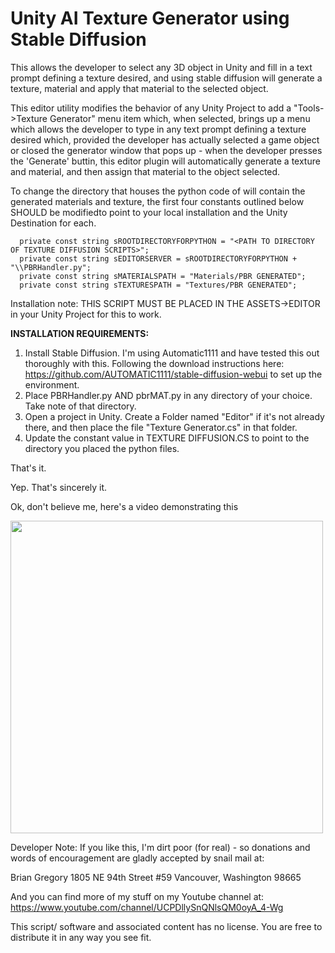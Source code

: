 # Unity AI Texture Generator using Stable Diffusion
This allows the developer to select any 3D object in Unity and fill in a text prompt defining a texture desired, and using stable diffusion will generate a texture, material and apply that material to the selected object. 

This editor utility modifies the behavior of any Unity Project to add a  "Tools->Texture Generator" menu item which, when selected, brings up a menu which allows the developer to type in any text prompt defining a texture desired which, provided the developer has actually selected a game object or closed the generator window that pops up - when the developer presses the 'Generate' buttin, this editor plugin will automatically generate a texture and material, and then assign that material to the object selected. 

To change the directory that houses the python code of will contain the generated materials and texture, the first four constants outlined below SHOULD be modifiedto point to your local installation and the Unity Destination for each. 

      private const string sROOTDIRECTORYFORPYTHON = "<PATH TO DIRECTORY OF TEXTURE DIFFUSION SCRIPTS>";
      private const string sEDITORSERVER = sROOTDIRECTORYFORPYTHON + "\\PBRHandler.py";
      private const string sMATERIALSPATH = "Materials/PBR GENERATED";
      private const string sTEXTURESPATH = "Textures/PBR GENERATED";

Installation note:
THIS SCRIPT MUST BE PLACED IN THE ASSETS->EDITOR in your Unity Project for this to work.
 
**INSTALLATION REQUIREMENTS:**

1. Install Stable Diffusion. I'm using Automatic1111 and have tested this out thoroughly with this. 
   Following the download instructions here: https://github.com/AUTOMATIC1111/stable-diffusion-webui to set up the environment.
2. Place PBRHandler.py AND pbrMAT.py in any directory of your choice. Take note of that directory.
3. Open a project in Unity. Create a Folder named "Editor" if it's not already there, and then place the file "Texture Generator.cs" in that folder.
4. Update the constant value in TEXTURE DIFFUSION.CS to point to the directory you placed the python files. 

That's it. 

Yep. That's sincerely it. 

Ok, don't believe me, here's a video demonstrating this 

<a href="https://youtu.be/GsEGIxdpNtQ">
<img src="https://github.com/universalbri/UnityAITextureGenerator/blob/main/image.png" width="500">
</img></a>

Developer Note:
If you like this, I'm dirt poor (for real) - so donations and words of encouragement are gladly accepted by snail mail at: 

Brian Gregory 1805 NE 94th Street #59 Vancouver, Washington 98665
 
And you can find more of my stuff on my Youtube channel at: https://www.youtube.com/channel/UCPDllySnQNlsQM0oyA_4-Wg

This script/ software and associated content has no license. You are free to distribute it in any way you see fit. 

